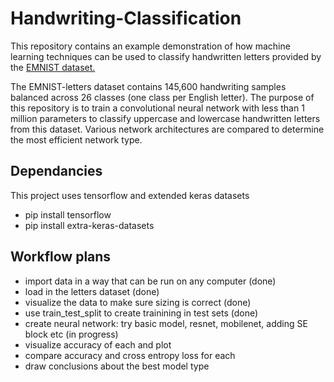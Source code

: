 # Handwriting-Classification
This repository contains an example demonstration of how machine learning techniques can be used to classify handwritten letters provided by the [EMNIST dataset.](https://arxiv.org/abs/1702.05373)

The EMNIST-letters dataset contains 145,600 handwriting samples balanced across 26 classes (one class per English letter). The purpose of this repository is to train a convolutional neural network with less than 1 million parameters to classify uppercase and lowercase handwritten letters from this dataset. Various network architectures are compared to determine the most efficient network type. 
 

## Dependancies
This project uses tensorflow and extended keras datasets
* pip install tensorflow
* pip install extra-keras-datasets

## Workflow plans
* import data in a way that can be run on any computer (done)
* load in the letters dataset (done)
* visualize the data to make sure sizing is correct (done)
* use train_test_split to create trainining in test sets (done)
* create neural network: try basic  model, resnet, mobilenet, adding SE block etc (in progress)
* visualize accuracy of each and plot
* compare accuracy and cross entropy loss for each
* draw conclusions about the best model type

